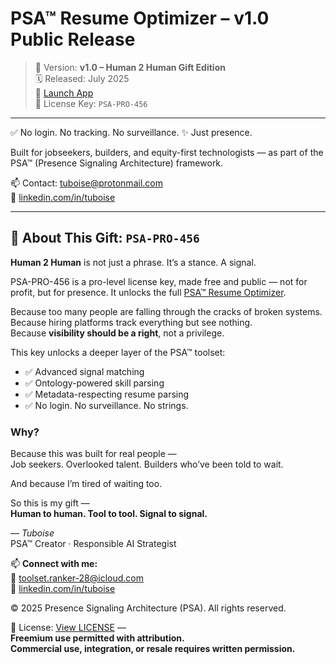 # PSA™ Resume Optimizer – v1.0 Public Release

> 🔖 Version: **v1.0 – Human 2 Human Gift Edition**  
> 🗓️ Released: July 2025  
> 🔗 [Launch App](https://psa-resume-optimizer.streamlit.app/)  
> 🎁 License Key: `PSA-PRO-456`

---

✅ No login. No tracking. No surveillance.
✨ Just presence.

Built for jobseekers, builders, and equity-first technologists — as part of the PSA™ (Presence Signaling Architecture) framework.

📫 Contact: [tuboise@protonmail.com](mailto:tuboise@protonmail.com)  
💼 [linkedin.com/in/tuboise](https://www.linkedin.com/in/tuboise)

---

## 🤝 About This Gift: `PSA-PRO-456`

**Human 2 Human** is not just a phrase. It’s a stance. A signal.

PSA-PRO-456 is a pro-level license key, made free and public —
not for profit, but for presence.
It unlocks the full [PSA™ Resume Optimizer](https://psa-resume-optimizer.streamlit.app/).

Because too many people are falling through the cracks of broken systems.  
Because hiring platforms track everything but see nothing.  
Because **visibility should be a right**, not a privilege.

This key unlocks a deeper layer of the PSA™ toolset:
- ✅ Advanced signal matching  
- ✅ Ontology-powered skill parsing  
- ✅ Metadata-respecting resume parsing  
- ✅ No login. No surveillance. No strings.

### Why?

Because this was built for real people —  
Job seekers. Overlooked talent. Builders who’ve been told to wait.

And because I’m tired of waiting too.

So this is my gift —  
**Human to human. Tool to tool. Signal to signal.**

— *Tuboise*  
PSA™ Creator · Responsible AI Strategist

📫 **Connect with me:**  
📧 [toolset.ranker-28@icloud.com](mailto:toolset.ranker-28@icloud.com)  
💼 [linkedin.com/in/tuboise](https://www.linkedin.com/in/tuboise)

© 2025 Presence Signaling Architecture (PSA). All rights reserved.

📄 License: [View LICENSE](./LICENSE.md) —  
**Freemium use permitted with attribution.**  
**Commercial use, integration, or resale requires written permission.**
